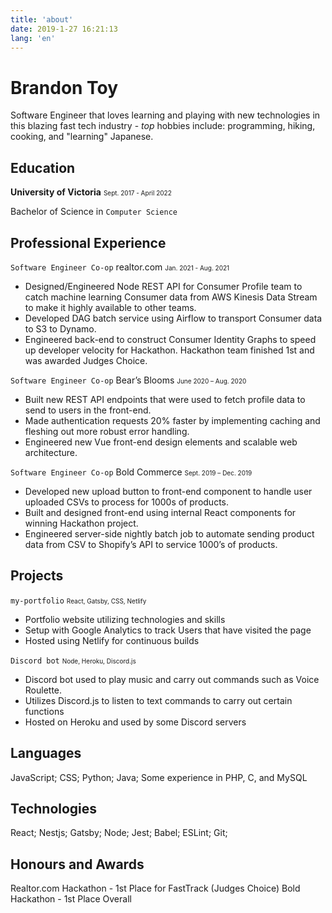 ```yaml
---
title: 'about'
date: 2019-1-27 16:21:13
lang: 'en'
---
```


# Brandon Toy

Software Engineer that loves learning and playing with new technologies in this blazing fast tech industry - *top* hobbies include: programming, hiking, cooking, and "learning" Japanese.

## Education 
**University of Victoria** <t style="font-size:10px;">Sept. 2017 - April 2022</t>

Bachelor of Science in `Computer Science` 
## Professional Experience
`Software Engineer Co-op` realtor.com <t style="font-size:10px;">Jan. 2021 - Aug. 2021</t>
- Designed/Engineered Node REST API for Consumer Profile team to catch machine learning Consumer data from AWS Kinesis Data Stream to make it highly available to other teams.
- Developed DAG batch service using Airflow to transport Consumer data to S3 to Dynamo.
- Engineered back-end to construct Consumer Identity Graphs to speed up developer velocity for Hackathon.
Hackathon team finished 1st and was awarded Judges Choice.

`Software Engineer Co-op` Bear’s Blooms <t style="font-size:10px;">June 2020 – Aug. 2020</t>
- Built new REST API endpoints that were used to fetch profile data to send to users in the front-end.
- Made authentication requests 20% faster by implementing caching and fleshing out more robust error handling.
- Engineered new Vue front-end design elements and scalable web architecture.

`Software Engineer Co-op` Bold Commerce <t style="font-size:10px;">Sept. 2019 – Dec. 2019</t>
- Developed new upload button to front-end component to handle user uploaded CSVs to process for 1000s of products.
- Built and designed front-end using internal React components for winning Hackathon project.
- Engineered  server-side nightly batch job to automate sending product data from CSV to Shopify’s API to service
1000’s of products.


## Projects
`my-portfolio` <t style="font-size:10px;">React, Gatsby, CSS, Netlify</t>
- Portfolio website utilizing technologies and skills
- Setup with Google Analytics to track Users that have visited the page
- Hosted using Netlify for continuous builds

`Discord bot` <t style="font-size:10px;">Node, Heroku, Discord.js</t>
- Discord bot used to play music and carry out commands such as Voice Roulette.
- Utilizes Discord.js to listen to text commands to carry out certain functions
- Hosted on Heroku and used by some Discord servers

## Languages
JavaScript; CSS; Python; Java; Some experience in PHP, C, and MySQL

## Technologies
React; Nestjs; Gatsby; Node; Jest; Babel; ESLint; Git;

## Honours and Awards
Realtor.com Hackathon - 1st Place for FastTrack (Judges Choice)
Bold Hackathon - 1st Place Overall